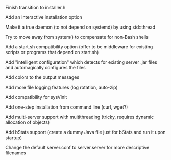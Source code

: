Finish transition to installer.h

Add an interactive installation option

Make it a true daemon (to not depend on systemd) by using std::thread

Try to move away from system() to compensate for non-Bash shells

Add a start.sh compatibility option (offer to be middleware for existing scripts or programs that depend on start.sh)

Add "intelligent configuration" which detects for existing server .jar files and automagically configures the files

Add colors to the output messages

Add more file logging features (log rotation, auto-zip)

Add compatibility for sysVinit

Add one-step installation from command line (curl, wget?)

Add multi-server support with multithreading (tricky, requires dynamic allocation of objects)

Add bStats support (create a dummy Java file just for bStats and run it upon startup)

Change the default server.conf to server.server for more descriptive filenames
